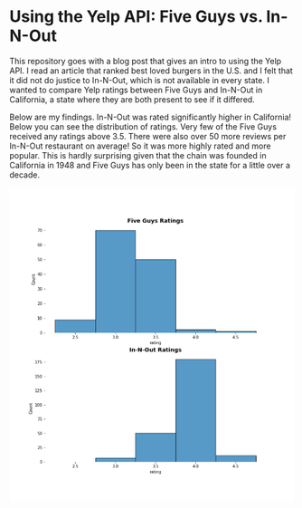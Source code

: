 # Using the Yelp API: Five Guys vs. In-N-Out

This repository goes with a blog post that gives an intro to using the Yelp API.  I read an article that ranked best loved burgers in the U.S. and I felt that it did not do justice to In-N-Out, which is not available in every state.  I wanted to compare Yelp ratings between Five Guys and In-N-Out in California, a state where they are both present to see if it differed.

Below are my findings. In-N-Out was rated significantly higher in California! Below you can see the distribution of ratings. Very few of the Five Guys received any ratings above 3.5. There were also over 50 more reviews per In-N-Out restaurant on average! So it was more highly rated and more popular. This is hardly surprising given that the chain was founded in California in 1948 and Five Guys has only been in the state for a little over a decade.

<img src="Ratings.png" title="Five Guys vs. In-N-Out Ratings" />